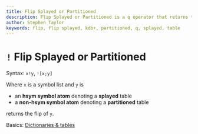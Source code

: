 ```yaml
---
title: Flip Splayed or Partitioned
description: Flip Splayed or Partitioned is a q operator that returns the flip of a splayed orpartitioned table.
author: Stephen Taylor
keywords: flip, flip splayed, kdb+, partitioned, q, splayed, table
---
```

# `!` Flip Splayed or Partitioned




Syntax: `x!y`, `![x;y]`

Where `x` is a symbol list and `y` is

-   an **hsym symbol atom** denoting a **splayed** table
-   a **non-hsym symbol atom** denoting a **partitioned** table

returns the flip of `y`.


<i class="far fa-hand-point-right"></i>
Basics: [Dictionaries & tables](../basics/dictsandtables.md)